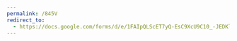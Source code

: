 ```yaml
---
permalink: /845V
redirect_to:
  - https://docs.google.com/forms/d/e/1FAIpQLScET7yQ-EsC9XcU9C10_-JEDKle6BauKJiz5RjW38yuDgBPwA/viewform?usp=pp_url&entry.2099399342=845V
---
```


